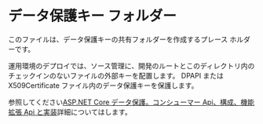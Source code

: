 # <a name="data-protection-key-folder"></a>データ保護キー フォルダー

このファイルは、データ保護キーの共有フォルダーを作成するプレース ホルダーです。

運用環境のデプロイでは、ソース管理に、開発のルートとこのディレクトリ内のチェックインのないファイルの外部キーを配置します。 DPAPI または X509Certificate ファイル内のデータ保護キーを保護します。

参照してください[ASP.NET Core データ保護。コンシューマー Api、構成、機能拡張 Api と実装](https://docs.microsoft.com/aspnet/core/security/data-protection/)詳細についてはします。
